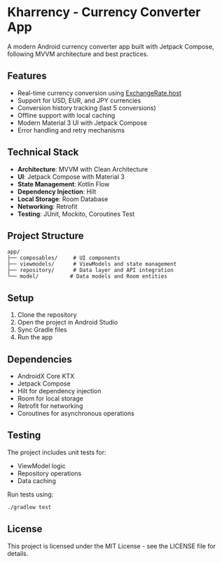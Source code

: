 # Kharrency - Currency Converter App

A modern Android currency converter app built with Jetpack Compose, following MVVM architecture and best practices.

## Features

- Real-time currency conversion using [ExchangeRate.host](https://api.exchangerate.host/)
- Support for USD, EUR, and JPY currencies
- Conversion history tracking (last 5 conversions)
- Offline support with local caching
- Modern Material 3 UI with Jetpack Compose
- Error handling and retry mechanisms

## Technical Stack

- **Architecture**: MVVM with Clean Architecture
- **UI**: Jetpack Compose with Material 3
- **State Management**: Kotlin Flow
- **Dependency Injection**: Hilt
- **Local Storage**: Room Database
- **Networking**: Retrofit
- **Testing**: JUnit, Mockito, Coroutines Test

## Project Structure

```
app/
├── composables/     # UI components
├── viewmodels/      # ViewModels and state management
├── repository/      # Data layer and API integration
└── model/          # Data models and Room entities
```

## Setup

1. Clone the repository
2. Open the project in Android Studio
3. Sync Gradle files
4. Run the app

## Dependencies

- AndroidX Core KTX
- Jetpack Compose
- Hilt for dependency injection
- Room for local storage
- Retrofit for networking
- Coroutines for asynchronous operations

## Testing

The project includes unit tests for:
- ViewModel logic
- Repository operations
- Data caching

Run tests using:
```bash
./gradlew test
```

## License

This project is licensed under the MIT License - see the LICENSE file for details. 